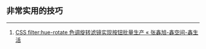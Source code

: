 ## 非常实用的技巧

---

1. [CSS filter:hue-rotate 色调旋转滤镜实现按钮批量生产 « 张鑫旭-鑫空间-鑫生活](https://www.zhangxinxu.com/wordpress/2018/11/css-filter-hue-rotate-button/)
